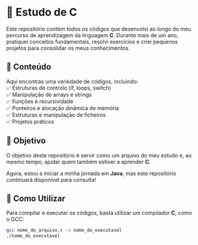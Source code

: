 # 📌 Estudo de C  

Este repositório contém todos os códigos que desenvolvi ao longo do meu percurso de aprendizagem da linguagem **C**. Durante mais de um ano, pratiquei conceitos fundamentais, resolvi exercícios e criei pequenos projetos para consolidar os meus conhecimentos.  

## 📂 Conteúdo  

Aqui encontras uma variedade de códigos, incluindo:  
✅ Estruturas de controlo (if, loops, switch)  
✅ Manipulação de arrays e strings  
✅ Funções e recursividade  
✅ Ponteiros e alocação dinâmica de memória  
✅ Estruturas e manipulação de ficheiros  
✅ Projetos práticos  

## 🚀 Objetivo  

O objetivo deste repositório é servir como um arquivo do meu estudo e, ao mesmo tempo, ajudar quem também estiver a aprender **C**.  

Agora, estou a iniciar a minha jornada em **Java**, mas este repositório continuará disponível para consulta!  

## 📎 Como Utilizar  

Para compilar e executar os códigos, basta utilizar um compilador **C**, como o GCC:  

```sh
gcc nome_do_arquivo.c -o nome_do_executavel
./nome_do_executavel
